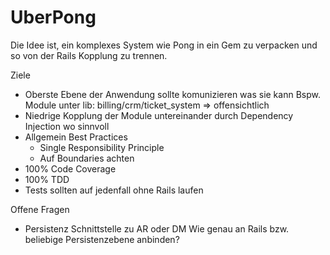 # UberPong

Die Idee ist, ein komplexes System wie Pong
in ein Gem zu verpacken und so von der Rails Kopplung
zu trennen.


Ziele

  - Oberste Ebene der Anwendung sollte komunizieren was sie kann
    Bspw. Module unter lib: billing/crm/ticket_system => offensichtlich
  - Niedrige Kopplung der Module untereinander durch Dependency Injection wo sinnvoll
  - Allgemein Best Practices
    - Single Responsibility Principle
    - Auf Boundaries achten
  - 100% Code Coverage
  - 100% TDD
  - Tests sollten auf jedenfall ohne Rails laufen


Offene Fragen

  - Persistenz Schnittstelle zu AR oder DM
    Wie genau an Rails bzw. beliebige Persistenzebene anbinden?